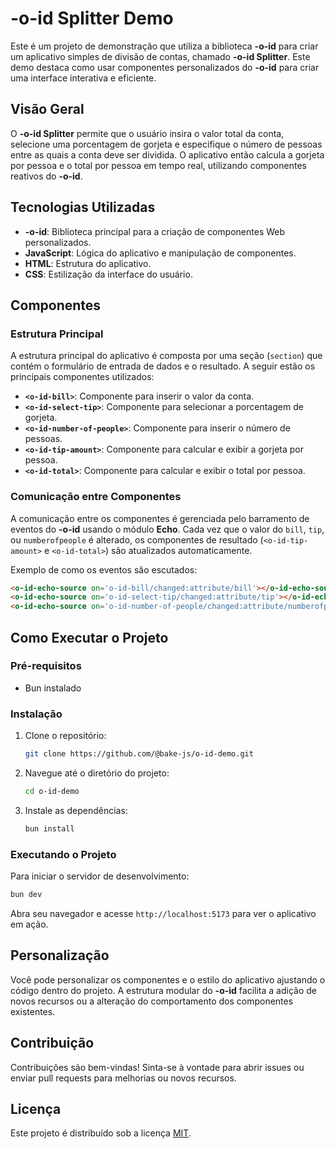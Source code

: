# -o-id Splitter Demo

Este é um projeto de demonstração que utiliza a biblioteca **-o-id** para criar um aplicativo simples de divisão de contas, chamado **-o-id Splitter**. Este demo destaca como usar componentes personalizados do **-o-id** para criar uma interface interativa e eficiente.

## Visão Geral

O **-o-id Splitter** permite que o usuário insira o valor total da conta, selecione uma porcentagem de gorjeta e especifique o número de pessoas entre as quais a conta deve ser dividida. O aplicativo então calcula a gorjeta por pessoa e o total por pessoa em tempo real, utilizando componentes reativos do **-o-id**.

## Tecnologias Utilizadas

- **-o-id**: Biblioteca principal para a criação de componentes Web personalizados.
- **JavaScript**: Lógica do aplicativo e manipulação de componentes.
- **HTML**: Estrutura do aplicativo.
- **CSS**: Estilização da interface do usuário.

## Componentes

### Estrutura Principal

A estrutura principal do aplicativo é composta por uma seção (`section`) que contém o formulário de entrada de dados e o resultado. A seguir estão os principais componentes utilizados:

- **`<o-id-bill>`**: Componente para inserir o valor da conta.
- **`<o-id-select-tip>`**: Componente para selecionar a porcentagem de gorjeta.
- **`<o-id-number-of-people>`**: Componente para inserir o número de pessoas.
- **`<o-id-tip-amount>`**: Componente para calcular e exibir a gorjeta por pessoa.
- **`<o-id-total>`**: Componente para calcular e exibir o total por pessoa.

### Comunicação entre Componentes

A comunicação entre os componentes é gerenciada pelo barramento de eventos do **-o-id** usando o módulo **Echo**. Cada vez que o valor do `bill`, `tip`, ou `numberofpeople` é alterado, os componentes de resultado (`<o-id-tip-amount>` e `<o-id-total>`) são atualizados automaticamente.

Exemplo de como os eventos são escutados:

```html
<o-id-echo-source on='o-id-bill/changed:attribute/bill'></o-id-echo-source>
<o-id-echo-source on='o-id-select-tip/changed:attribute/tip'></o-id-echo-source>
<o-id-echo-source on='o-id-number-of-people/changed:attribute/numberofpeople'></o-id-echo-source>
```

## Como Executar o Projeto

### Pré-requisitos

- Bun instalado

### Instalação

1. Clone o repositório:

   ```bash
   git clone https://github.com/@bake-js/o-id-demo.git
   ```

2. Navegue até o diretório do projeto:

   ```bash
   cd o-id-demo
   ```

3. Instale as dependências:

   ```bash
   bun install
   ```

### Executando o Projeto

Para iniciar o servidor de desenvolvimento:

```bash
bun dev
```

Abra seu navegador e acesse `http://localhost:5173` para ver o aplicativo em ação.

## Personalização

Você pode personalizar os componentes e o estilo do aplicativo ajustando o código dentro do projeto. A estrutura modular do **-o-id** facilita a adição de novos recursos ou a alteração do comportamento dos componentes existentes.

## Contribuição

Contribuições são bem-vindas! Sinta-se à vontade para abrir issues ou enviar pull requests para melhorias ou novos recursos.

## Licença

Este projeto é distribuído sob a licença [MIT](https://choosealicense.com/licenses/mit/).
